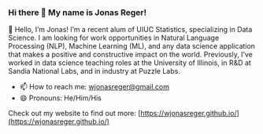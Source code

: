 ### Hi there 👋 My name is Jonas Reger!

👋 Hello, I’m Jonas! I’m a recent alum of UIUC Statistics, specializing in Data Science. I am looking for work opportunities in Natural Language Processing (NLP), Machine Learning (ML), and any data science application that makes a positive and constructive impact on the world. Previously, I’ve worked in data science teaching roles at the University of Illinois, in R&D at Sandia National Labs, and in industry at Puzzle Labs.

- 📫 How to reach me: wjonasreger@gmail.com
- 😄 Pronouns: He/Him/His

Check out my website to find out more: [https://wjonasreger.github.io/](https://wjonasreger.github.io/)
